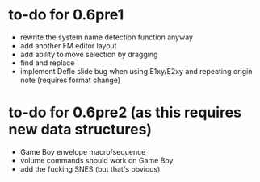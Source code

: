 # to-do for 0.6pre1

- rewrite the system name detection function anyway
- add another FM editor layout
- add ability to move selection by dragging
- find and replace
- implement Defle slide bug when using E1xy/E2xy and repeating origin note (requires format change)

# to-do for 0.6pre2 (as this requires new data structures)

- Game Boy envelope macro/sequence
- volume commands should work on Game Boy
- add the fucking SNES (but that's obvious)
